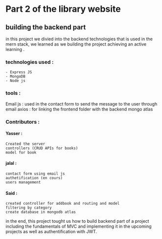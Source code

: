 # Part 2 of the library website
## building the backend part

in this project we divied into the backend technologies that is used in the mern stack, we learned as we building the project achieving an active learning .
### technologies used : 
    - Express JS
    - MongoDB
    - Node js
    
### tools : 
  Email js : used in the contact form to send the message to the user through email
  axios : for linking the frontend folder with the backend 
  mongo atlas


### Contributors :

#### Yasser :
    Created the server
    controllers (CRUD APIs for books)
    model for book
    
#### jalal : 
    contact form using email js
    authetification (en cours)
    users management
    
#### Said :
    created controller for addbook and routing and model
    filtering by category
    create database in mongodb atlas


in the end, this project tought us how to build backend part of a project including the fundamentals of MVC and implementing it in the upcoming projects as well as authentification with JWT.
